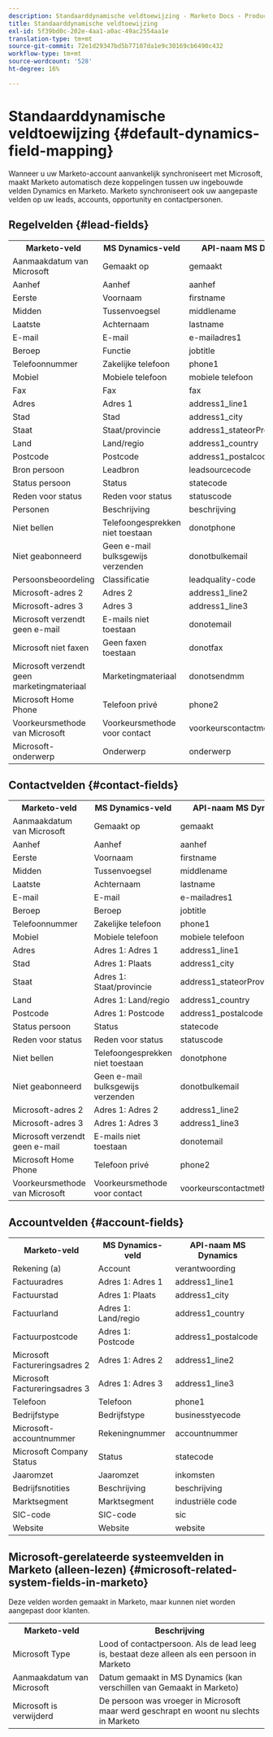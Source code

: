```yaml
---
description: Standaarddynamische veldtoewijzing - Marketo Docs - Productdocumentatie
title: Standaarddynamische veldtoewijzing
exl-id: 5f39bd0c-202e-4aa1-a0ac-49ac2554aa1e
translation-type: tm+mt
source-git-commit: 72e1d29347bd5b77107da1e9c30169cb6490c432
workflow-type: tm+mt
source-wordcount: '528'
ht-degree: 16%

---
```


# Standaarddynamische veldtoewijzing {#default-dynamics-field-mapping}

Wanneer u uw Marketo-account aanvankelijk synchroniseert met Microsoft, maakt Marketo automatisch deze koppelingen tussen uw ingebouwde velden Dynamics en Marketo.  Marketo synchroniseert ook uw aangepaste velden op uw leads, accounts, opportunity en contactpersonen.

## Regelvelden {#lead-fields}

<table> 
 <colgroup> 
  <col> 
  <col> 
  <col> 
 </colgroup> 
 <tbody> 
  <tr> 
   <th>Marketo-veld</th> 
   <th>MS Dynamics-veld</th> 
   <th>API-naam MS Dynamics</th> 
  </tr> 
  <tr> 
   <td>Aanmaakdatum van Microsoft</td> 
   <td>Gemaakt op</td> 
   <td>gemaakt</td> 
  </tr> 
  <tr> 
   <td>Aanhef</td> 
   <td>Aanhef</td> 
   <td>aanhef</td> 
  </tr> 
  <tr> 
   <td>Eerste</td> 
   <td>Voornaam</td> 
   <td>firstname</td> 
  </tr> 
  <tr> 
   <td>Midden</td> 
   <td>Tussenvoegsel</td> 
   <td>middlename</td> 
  </tr> 
  <tr> 
   <td>Laatste</td> 
   <td>Achternaam</td> 
   <td>lastname</td> 
  </tr> 
  <tr> 
   <td>E-mail</td> 
   <td>E-mail</td> 
   <td>e-mailadres1</td> 
  </tr> 
  <tr> 
   <td>Beroep</td> 
   <td>Functie</td> 
   <td>jobtitle</td> 
  </tr> 
  <tr> 
   <td>Telefoonnummer</td> 
   <td>Zakelijke telefoon</td> 
   <td>phone1</td> 
  </tr> 
  <tr> 
   <td>Mobiel</td> 
   <td>Mobiele telefoon</td> 
   <td>mobiele telefoon</td> 
  </tr> 
  <tr> 
   <td>Fax</td> 
   <td>Fax</td> 
   <td>fax</td> 
  </tr> 
  <tr> 
   <td>Adres</td> 
   <td>Adres 1</td> 
   <td>address1_line1</td> 
  </tr> 
  <tr> 
   <td>Stad</td> 
   <td>Stad</td> 
   <td>address1_city</td> 
  </tr> 
  <tr> 
   <td>Staat</td> 
   <td>Staat/provincie</td> 
   <td>address1_stateorProvince</td> 
  </tr> 
  <tr> 
   <td>Land</td> 
   <td>Land/regio</td> 
   <td>address1_country</td> 
  </tr> 
  <tr> 
   <td>Postcode</td> 
   <td>Postcode</td> 
   <td>address1_postalcode</td> 
  </tr> 
  <tr> 
   <td>Bron persoon</td> 
   <td>Leadbron</td> 
   <td>leadsourcecode</td> 
  </tr> 
  <tr> 
   <td>Status persoon</td> 
   <td>Status</td> 
   <td>statecode</td> 
  </tr> 
  <tr> 
   <td>Reden voor status</td> 
   <td>Reden voor status</td> 
   <td>statuscode</td> 
  </tr> 
  <tr> 
   <td>Personen</td> 
   <td>Beschrijving</td> 
   <td>beschrijving</td> 
  </tr> 
  <tr> 
   <td>Niet bellen</td> 
   <td>Telefoongesprekken niet toestaan</td> 
   <td>donotphone</td> 
  </tr> 
  <tr> 
   <td>Niet geabonneerd</td> 
   <td>Geen e-mail bulksgewijs verzenden</td> 
   <td>donotbulkemail</td> 
  </tr> 
  <tr> 
   <td>Persoonsbeoordeling</td> 
   <td>Classificatie</td> 
   <td>leadquality-code</td> 
  </tr> 
  <tr> 
   <td>Microsoft-adres 2</td> 
   <td>Adres 2</td> 
   <td>address1_line2</td> 
  </tr> 
  <tr> 
   <td>Microsoft-adres 3</td> 
   <td>Adres 3</td> 
   <td>address1_line3</td> 
  </tr> 
  <tr> 
   <td>Microsoft verzendt geen e-mail</td> 
   <td>E-mails niet toestaan</td> 
   <td>donotemail</td> 
  </tr> 
  <tr> 
   <td>Microsoft niet faxen</td> 
   <td>Geen faxen toestaan</td> 
   <td>donotfax</td> 
  </tr> 
  <tr> 
   <td>Microsoft verzendt geen marketingmateriaal</td> 
   <td>Marketingmateriaal</td> 
   <td>donotsendmm</td> 
  </tr> 
  <tr> 
   <td>Microsoft Home Phone</td> 
   <td>Telefoon privé</td> 
   <td>phone2</td> 
  </tr> 
  <tr> 
   <td>Voorkeursmethode van Microsoft</td> 
   <td>Voorkeursmethode voor contact</td> 
   <td>voorkeurscontactmethodiecode</td> 
  </tr> 
  <tr> 
   <td>Microsoft-onderwerp</td> 
   <td>Onderwerp</td> 
   <td>onderwerp</td> 
  </tr> 
 </tbody> 
</table>

## Contactvelden {#contact-fields}

<table> 
 <colgroup> 
  <col> 
  <col> 
  <col> 
 </colgroup> 
 <tbody> 
  <tr> 
   <th>Marketo-veld</th> 
   <th>MS Dynamics-veld</th> 
   <th>API-naam MS Dynamics</th> 
  </tr> 
  <tr> 
   <td>Aanmaakdatum van Microsoft</td> 
   <td>Gemaakt op</td> 
   <td>gemaakt</td> 
  </tr> 
  <tr> 
   <td>Aanhef</td> 
   <td>Aanhef</td> 
   <td>aanhef</td> 
  </tr> 
  <tr> 
   <td>Eerste</td> 
   <td>Voornaam</td> 
   <td>firstname</td> 
  </tr> 
  <tr> 
   <td>Midden</td> 
   <td>Tussenvoegsel</td> 
   <td>middlename</td> 
  </tr> 
  <tr> 
   <td>Laatste</td> 
   <td>Achternaam</td> 
   <td>lastname</td> 
  </tr> 
  <tr> 
   <td>E-mail</td> 
   <td>E-mail</td> 
   <td>e-mailadres1</td> 
  </tr> 
  <tr> 
   <td>Beroep</td> 
   <td>Beroep</td> 
   <td>jobtitle</td> 
  </tr> 
  <tr> 
   <td>Telefoonnummer</td> 
   <td>Zakelijke telefoon</td> 
   <td>phone1</td> 
  </tr> 
  <tr> 
   <td>Mobiel</td> 
   <td>Mobiele telefoon</td> 
   <td>mobiele telefoon</td> 
  </tr> 
  <tr> 
   <td>Adres</td> 
   <td>Adres 1: Adres 1</td> 
   <td>address1_line1</td> 
   <tr> 
   <td>Stad</td> 
   <td>Adres 1: Plaats</td> 
   <td>address1_city</td> 
  </tr> 
  <tr> 
   <td>Staat</td> 
   <td>Adres 1: Staat/provincie</td> 
   <td>address1_stateorProvince</td> 
  </tr> 
  <tr> 
   <td>Land</td> 
   <td>Adres 1: Land/regio</td> 
   <td>address1_country</td> 
   <tr> 
   <td>Postcode</td> 
   <td>Adres 1: Postcode</td> 
   <td>address1_postalcode</td> 
  </tr> 
  <tr> 
   <td>Status persoon</td> 
   <td>Status</td> 
   <td>statecode</td> 
  </tr> 
  <tr> 
   <td>Reden voor status</td> 
   <td>Reden voor status</td> 
   <td>statuscode</td> 
  </tr> 
   <tr> 
   <td>Niet bellen</td> 
   <td>Telefoongesprekken niet toestaan</td> 
   <td>donotphone</td> 
  </tr> 
  <tr> 
   <td>Niet geabonneerd</td> 
   <td>Geen e-mail bulksgewijs verzenden</td> 
   <td>donotbulkemail</td> 
  </tr> 
  <tr> 
   <td>Microsoft-adres 2</td> 
   <td>Adres 1: Adres 2</td> 
   <td>address1_line2</td> 
  </tr> 
   <tr> 
   <td>Microsoft-adres 3</td> 
   <td>Adres 1: Adres 3</td> 
   <td>address1_line3</td> 
  </tr> 
  <tr> 
   <td>Microsoft verzendt geen e-mail</td> 
   <td>E-mails niet toestaan</td> 
   <td>donotemail</td> 
  </tr> 
  <tr> 
   <td>Microsoft Home Phone</td> 
   <td>Telefoon privé</td> 
   <td>phone2</td> 
  </tr> 
  <tr> 
   <td>Voorkeursmethode van Microsoft</td> 
   <td>Voorkeursmethode voor contact</td> 
   <td>voorkeurscontactmethodiecode</td> 
  </tr> 
 </tbody> 
</table>

## Accountvelden {#account-fields}

<table> 
 <colgroup> 
  <col> 
  <col> 
  <col> 
 </colgroup> 
 <tbody> 
  <tr> 
   <th>Marketo-veld</th> 
   <th>MS Dynamics-veld</th> 
   <th>API-naam MS Dynamics</th> 
  </tr> 
  <tr> 
   <td>Rekening (a)</td> 
   <td>Account</td> 
   <td>verantwoording</td> 
  </tr> 
  <tr> 
   <td>Factuuradres</td> 
   <td>Adres 1: Adres 1</td> 
   <td>address1_line1</td> 
  </tr> 
  <tr> 
   <td>Factuurstad</td> 
   <td>Adres 1: Plaats</td> 
   <td>address1_city</td> 
  </tr> 
  <tr> 
   <td>Factuurland</td> 
   <td>Adres 1: Land/regio</td> 
   <td>address1_country</td> 
  </tr> 
  <tr> 
   <td>Factuurpostcode</td> 
   <td>Adres 1: Postcode</td> 
   <td>address1_postalcode</td> 
  </tr> 
  <tr> 
   <td>Microsoft Factureringsadres 2</td> 
   <td>Adres 1: Adres 2</td> 
   <td>address1_line2</td> 
  </tr> 
  <tr> 
   <td>Microsoft Factureringsadres 3</td> 
   <td>Adres 1: Adres 3</td> 
   <td>address1_line3</td> 
  </tr> 
  <tr> 
   <td>Telefoon</td> 
   <td>Telefoon</td> 
   <td>phone1</td> 
  </tr> 
  <tr> 
   <td>Bedrijfstype</td> 
   <td>Bedrijfstype</td> 
   <td>businesstyecode</td> 
  </tr> 
  <tr> 
   <td>Microsoft-accountnummer</td> 
   <td>Rekeningnummer</td> 
   <td>accountnummer</td> 
  </tr> 
  <tr> 
   <td>Microsoft Company Status</td> 
   <td>Status</td> 
   <td>statecode</td> 
  </tr> 
  <tr> 
   <td>Jaaromzet</td> 
   <td>Jaaromzet</td> 
   <td>inkomsten</td> 
  </tr> 
  <tr> 
   <td>Bedrijfsnotities</td> 
   <td>Beschrijving</td> 
   <td>beschrijving</td> 
  </tr> 
  <tr> 
   <td>Marktsegment</td> 
   <td>Marktsegment</td> 
   <td>industriële code</td> 
  </tr> 
  <tr> 
   <td>SIC-code</td> 
   <td>SIC-code</td> 
   <td>sic</td> 
  </tr> 
  <tr> 
   <td>Website</td> 
   <td>Website</td> 
   <td>website</td> 
  </tr> 
 </tbody> 
</table>

## Microsoft-gerelateerde systeemvelden in Marketo (alleen-lezen) {#microsoft-related-system-fields-in-marketo}

Deze velden worden gemaakt in Marketo, maar kunnen niet worden aangepast door klanten.

<table> 
 <colgroup> 
  <col> 
  <col> 
 </colgroup> 
 <tbody> 
  <tr> 
   <th>Marketo-veld</th> 
   <th>Beschrijving</th> 
  </tr> 
  <tr> 
   <td>Microsoft Type</td> 
   <td>Lood of contactpersoon. Als de lead leeg is, bestaat deze alleen als een persoon in Marketo</td> 
  </tr> 
  <tr> 
   <td>Aanmaakdatum van Microsoft</td> 
   <td>Datum gemaakt in MS Dynamics (kan verschillen van Gemaakt in Marketo)</td> 
  </tr> 
  <tr> 
   <td>Microsoft is verwijderd</td> 
   <td>De persoon was vroeger in Microsoft maar werd geschrapt en woont nu slechts in Marketo</td> 
  </tr> 
 </tbody> 
</table>
